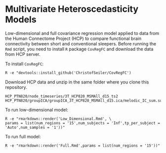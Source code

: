 # Multivariate Heteroscedasticity Models

Low-dimensional and full covariance regression model applied to data from the Human Connectome Project (HCP) to compare functional brain connectivity between short and conventional sleepers. Before running the ``Rmd`` script, you need to install ``R`` package ``CovRegFC`` and download the data from HCP server.

To install ``CovRegFC``:

```
R -e "devtools::install_github('ChristofSeiler/CovRegFC')
```

Download HCP data and unzip in the same folder where you clone this repository.

```
HCP_PTN820/node_timeseries/3T_HCP820_MSMAll_d15_ts2
HCP_PTN820/groupICA/groupICA_3T_HCP820_MSMAll_d15.ica/melodic_IC_sum.sum
```

To run low-dimensional model:

```
R -e "rmarkdown::render('Low_Dimensional.Rmd', \
params = list(num_regions = '15',num_subjects = 'Inf',tp_per_subject = 'Auto',num_samples = '1'))"
```

To run full model:

```
R -e "rmarkdown::render('Full.Rmd',params = list(num_regions = '15'))"
```
